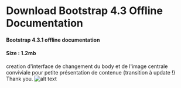 # Download Bootstrap 4.3 Offline Documentation
#### Bootstrap 4.3.1 offline documentation
#### Size : 1.2mb  
creation d'interface de changement du body et de l'image centrale conviviale pour petite présentation de contenue
{transition à update !}
Thank you.
![alt text](https://getbootstrap.com/docs/4.1/assets/img/bootstrap-stack.png)


